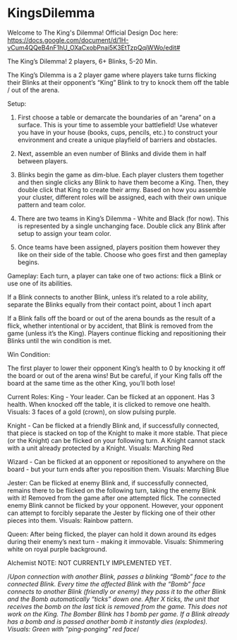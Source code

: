 # KingsDilemma

Welcome to The King's Dilemma!
Official Design Doc here: https://docs.google.com/document/d/1H-vCum4QQeB4nF1hU_OXaCxobPnai5K3EtTzpQqiWWo/edit#

The King’s Dilemma!
2 players, 6+ Blinks, 5-20 Min.

The King’s Dilemma is a 2 player game where players take turns flicking their Blinks at their opponent’s “King” Blink to try to knock them off the table / out of the arena. 

Setup:

1. First choose a table or demarcate the boundaries of an “arena” on a surface. This is your time to assemble your battlefield! Use whatever you have in your house (books, cups, pencils, etc.) to construct your environment and create a unique playfield of barriers and obstacles.

2. Next, assemble an even number of Blinks and divide them in half between players.

3. Blinks begin the game as dim-blue. Each player clusters them together and then single clicks any Blink to have them become a King. Then, they double click that King to create their army. Based on how you assemble your cluster, different roles will be assigned, each with their own unique pattern and team color. 

4. There are two teams in King’s Dilemma - White and Black (for now). This is represented by a single unchanging face. Double click any Blink after setup to assign your team color.

5. Once teams have been assigned, players position them however they like on their side of the table. Choose who goes first and then gameplay begins.  


Gameplay:
Each turn, a player can take one of two actions: flick a Blink or use one of its abilities.

If a Blink connects to another Blink, unless it’s related to a role ability, separate the Blinks equally from their contact point, about  1 inch apart

If a Blink falls off the board or out of the arena bounds as the result of a flick, whether intentional or by accident, that Blink is removed from the game (unless it’s the King). Players continue flicking and repositioning their Blinks until the win condition is met. 

Win Condition:

The first player to lower their opponent King’s health to 0 by knocking it off the board or out of the arena wins! But be careful, if your King falls off the board at the same time as the other King, you’ll both lose!

Current Roles:
King - Your leader. Can be flicked at an opponent. Has 3 health. When knocked off the table, it is clicked to remove one health.
Visuals: 3 faces of a gold (crown), on slow pulsing purple. 

Knight - Can be flicked at a friendly Blink and, if successfully connected, that piece is stacked on top of the Knight to make it more stable. That piece (or the Knight) can be flicked on your following turn. A Knight cannot stack with a unit already protected by a Knight.
Visuals: Marching Red

Wizard - Can be flicked at an opponent or repositioned to anywhere on the board - but your turn ends after you reposition them. 
Visuals: Marching Blue

Jester: Can be flicked at enemy Blink and, if successfully connected, remains there to be flicked on the following turn, taking the enemy Blink with it! Removed from the game after one attempted flick. The connected enemy Blink cannot be flicked by your opponent. However, your opponent can attempt to forcibly separate the Jester by flicking one of their other pieces into them. 
Visuals: Rainbow pattern.

Queen: After being flicked, the player can hold it down around its edges during their enemy’s next turn - making it immovable.
Visuals: Shimmering white on royal purple background.

Alchemist
NOTE: NOT CURRENTLY IMPLEMENTED YET.

/*Upon connection with another Blink, passes a blinking “Bomb” face to the connected Blink.
Every time the affected Blink with the “Bomb” face connects to another Blink (friendly or enemy) they pass it to the other Blink and the Bomb automatically “ticks” down one. After X ticks, the unit that receives the bomb on the last tick is removed from the game. This does not work on the King.
The Bomber Blink has 1 bomb per game. 
If a Blink already has a bomb and is passed another bomb it instantly dies (explodes).
Visuals: Green with “ping-ponging” red face*/
